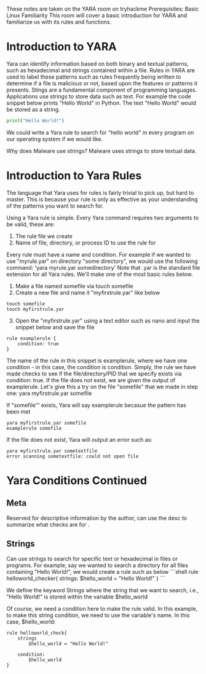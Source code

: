 These notes are taken on the YARA room on tryhackme
Prerequisites: Basic Linux Familiarity
This room will cover a basic introduction for YARA and familiarize us with its rules and functions.

# Introduction to YARA

Yara can identify information based on both binary and textual patterns, such as hexadecimal and strings contained within a file. Rules in YARA are used to label these patterns such as rules frequently being written to determine if a file is malicious or not, based upon the features or patterns it presents. Stings are a fundamental component of programming languages. Applications use strings to store data such as text. 
For example the code snippet below prints "Hello World" in Python. The text "Hello World" would be stored as a string.
```python
print("Hello World!")
```
We could write a Yara rule to search for "hello world" in every program on our operating system if we would like.

Why does Malware use strings? Malware uses strings to store textual data.

# Introduction to Yara Rules

The language that Yara uses for rules is fairly trivial to pick up, but hard to master. This is because your rule is only as effective as your understanding of the patterns you want to search for.

Using a Yara rule is simple. Every Yara command requires two arguments to be valid, these are:
1) The rule file we create
2) Name of file, directory, or process ID to use the rule for

Every rule must have a name and condition. For example if we wanted to use "myrule.yar" on directory "some directory", we would use the following command: 'yara myrule.yar somedirectory'
Note that .yar is the standard file extension for all Yara rules. We'll make one of the most basic rules below.
1. Make a file named somefile via touch somefile
2. Create a new file and name it "myfirstrule.yar" like below 
```shell
touch somefile
touch myfirstrule.yar
```

3. Open the "myfirstrule.yar" using a text editor such as nano and input the snippet below and save the file 
```shell
rule examplerule {
	condition: true
}
```

The name of the rule in this snippet is examplerule, where we have one condition - in this case, the condition is condition. Simply, the rule we have made checks to see if the file/directory/PID that we specify exists via condition: true. If the file does not exist, we are given the output of examplerule. Let's give this a try on the file "somefile" that we made in step one: yara myfirstrule.yar somefile

If "somefile'" exists, Yara will say examplerule becasue the pattern has been met 
```shell
yara myfirstrule.yar somefile
examplerule somefile
```
If the file does not exist, Yara will output an error such as:
```shell
yara myfirstrule.yar sometextfile
error scanning sometextfile: could not open file
```

# Yara Conditions Continued 

<h2> Meta </h2>
Reserved for descriptive information by the author, can use the desc to summarize what checks are for .

<h2> Strings </h2>
Can use strings to search for specific text or hexadecimal in files or programs. For example, say we wanted to search a directory for all files containing "Hello World!", we would create a rule such as below
```shell
rule helloworld_checker{
	strings:
		$hello_world = "Hello World!"
}
```

We define the keyword Strings where the string that we want to search, i.e., "Hello World!" is stored within the variable $hello_world

Of course, we need a condition here to make the rule valid. In this example, to make this string condition, we need to use the variable's name. In this case, $hello_world:
```shell
rule helloworld_check{
	strings
		$hello_world = "Hello World!"

	condition:
		$hello_world
}
```